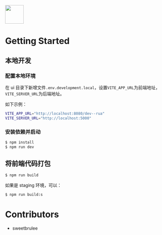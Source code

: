 <img src="https://github.com/cotiser/rua/assets/12660628/2fac9731-4eb3-4cb8-a816-10bf6cef98b3" width="60"> 

# Getting Started

## 本地开发

### 配置本地环境

在 ui 目录下新增文件`.env.development.local`，设置`VITE_APP_URL`为前端地址，`VITE_SERVER_URL`为后端地址。

如下示例：

```bash
VITE_APP_URL="http://localhost:8080/dev--rua"
VITE_SERVER_URL="http://localhost:5000"
```

### 安装依赖并启动

```bash
$ npm install
$ npm run dev
```

## 将前端代码打包

```bash
$ npm run build
```

如果是 staging 环境，可以：

```bash
$ npm run build:s
```

# Contributors

- sweetbrulee

